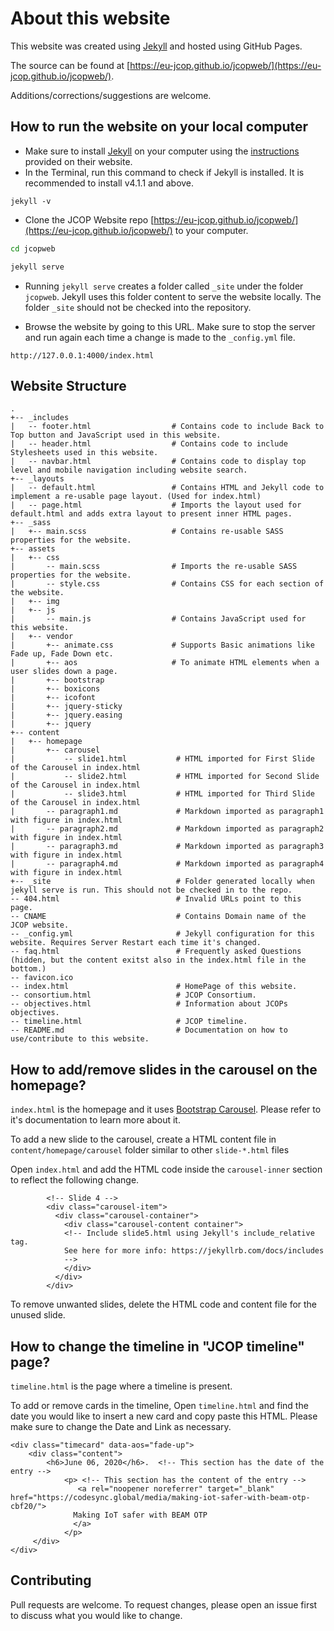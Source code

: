 # About this website

This website was created using [Jekyll](https://jekyllrb.com/) and hosted using GitHub Pages.

The source can be found at [https://eu-jcop.github.io/jcopweb/](https://eu-jcop.github.io/jcopweb/).

Additions/corrections/suggestions are welcome.

## How to run the website on your local computer

- Make sure to install [Jekyll](https://jekyllrb.com/) on your computer using the [instructions](https://jekyllrb.com/docs/) provided on their website.
- In the Terminal, run this command to check if Jekyll is installed. It is recommended to install v4.1.1 and above.
```
jekyll -v
```
- Clone the JCOP Website repo [https://eu-jcop.github.io/jcopweb/](https://eu-jcop.github.io/jcopweb/) to your computer.

```bash
cd jcopweb

jekyll serve
```
- Running ```jekyll serve``` creates a folder called ```_site``` under the folder ```jcopweb```. Jekyll uses this folder content to serve the website locally. The folder ```_site``` should not be checked into the repository.

- Browse the website by going to this URL. Make sure to stop the server and run again each time a change is made to the ```_config.yml``` file.

```
http://127.0.0.1:4000/index.html
```
## Website Structure

```
.
+-- _includes
|   -- footer.html                  # Contains code to include Back to Top button and JavaScript used in this website.
|   -- header.html                  # Contains code to include Stylesheets used in this website.
|   -- navbar.html                  # Contains code to display top level and mobile navigation including website search.
+-- _layouts
|   -- default.html                 # Contains HTML and Jekyll code to implement a re-usable page layout. (Used for index.html)
|   -- page.html                    # Imports the layout used for default.html and adds extra layout to present inner HTML pages.
+-- _sass
|   +-- main.scss                   # Contains re-usable SASS properties for the website.
+-- assets
|   +-- css
|       -- main.scss                # Imports the re-usable SASS properties for the website.
|       -- style.css                # Contains CSS for each section of the website.
|   +-- img   
|   +-- js
|       -- main.js                  # Contains JavaScript used for this website.
|   +-- vendor
|       +-- animate.css             # Supports Basic animations like Fade up, Fade Down etc.
|       +-- aos                     # To animate HTML elements when a user slides down a page.
|       +-- bootstrap
|       +-- boxicons
|       +-- icofont
|       +-- jquery-sticky
|       +-- jquery.easing
|       +-- jquery
+-- content
|   +-- homepage
|       +-- carousel
|           -- slide1.html           # HTML imported for First Slide of the Carousel in index.html
|           -- slide2.html           # HTML imported for Second Slide of the Carousel in index.html
|           -- slide3.html           # HTML imported for Third Slide of the Carousel in index.html
|       -- paragraph1.md             # Markdown imported as paragraph1 with figure in index.html
|       -- paragraph2.md             # Markdown imported as paragraph2 with figure in index.html
|       -- paragraph3.md             # Markdown imported as paragraph3 with figure in index.html
|       -- paragraph4.md             # Markdown imported as paragraph4 with figure in index.html
+-- _site                            # Folder generated locally when jekyll serve is run. This should not be checked in to the repo.
-- 404.html                          # Invalid URLs point to this page.
-- CNAME                             # Contains Domain name of the JCOP website.
-- _config.yml                       # Jekyll configuration for this website. Requires Server Restart each time it's changed.
-- faq.html                          # Frequently asked Questions (hidden, but the content exitst also in the index.html file in the bottom.)
-- favicon.ico
-- index.html                        # HomePage of this website.
-- consortium.html                   # JCOP Consortium.
-- objectives.html                   # Information about JCOPs objectives.
-- timeline.html                     # JCOP timeline.
-- README.md                         # Documentation on how to use/contribute to this website.

```

## How to add/remove slides in the carousel on the homepage?
```index.html``` is the homepage and it uses [Bootstrap Carousel](https://getbootstrap.com/docs/4.0/components/carousel). Please refer to it's documentation to learn more about it.

To add a new slide to the carousel, create a HTML content file in ```content/homepage/carousel``` folder similar to other ```slide-*.html``` files

Open ```index.html``` and add the HTML code inside the ```carousel-inner``` section to reflect the following change.

```
        <!-- Slide 4 -->
        <div class="carousel-item">
          <div class="carousel-container">
            <div class="carousel-content container">
            <!-- Include slide5.html using Jekyll's include_relative tag. 
            See here for more info: https://jekyllrb.com/docs/includes 
            -->
            </div>
          </div>
        </div>
```

To remove unwanted slides, delete the HTML code and content file for the unused slide.

## How to change the timeline in "JCOP timeline" page?
```timeline.html``` is the page where a timeline is present.

To add or remove cards in the timeline, Open ```timeline.html``` and find the date you would like to insert a new card and copy paste this HTML. Please make sure to change the Date and Link as necessary.

```
<div class="timecard" data-aos="fade-up">
    <div class="content">
        <h6>June 06, 2020</h6>.  <!-- This section has the date of the entry -->
            <p> <!-- This section has the content of the entry -->
               <a rel="noopener noreferrer" target="_blank" href="https://codesync.global/media/making-iot-safer-with-beam-otp-cbf20/">
              Making IoT safer with BEAM OTP
              </a>
            </p>
     </div>
</div>
```

## Contributing
Pull requests are welcome. To request changes, please open an issue first to discuss what you would like to change.

